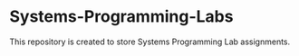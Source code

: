 # Systems-Programming-Labs
This repository is created to store Systems Programming Lab assignments.
